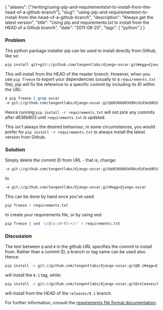 {
    "aliases": ["/writing/using-pip-and-requirementstxt-to-install-from-the-head-of-a-github-branch"],
    "slug": "using-pip-and-requirementstxt-to-install-from-the-head-of-a-github-branch",
    "description": "Always get the latest version",
    "title": "Using pip and requirements.txt to install from the HEAD of a Github branch",
    "date": "2011-08-20",
    "tags": [
        "python"
    ]
}

### Problem

The python package installer pip can be used to install directly from
Github, like so:

``` bash
pip install git+git://github.com/tangentlabs/django-oscar.git#egg=django-oscar
```

This will install from the HEAD of the master branch. However, when you
use `pip freeze` to export your dependencies (usually to a
`requirements.txt` file), pip will fix the reference to a specific
commit by including its ID within the URL:

``` bash
$ pip freeze | grep oscar
-e git://github.com/tangentlabs/django-oscar.git@d636b803d98cd1d3edd01821d4fb2a01ce215ee4#egg=django_oscar-dev
```

Hence running `pip install -r requirements.txt` will not pick any
commits after d636b803 until `requirements.txt` is updated.

This isn't always the desired behaviour; in some circumstances, you
would prefer for `pip install -r requirements.txt` to always install the
latest version from Github.

### Solution

Simply delete the commit ID from URL - that is, change:

``` bash
-e git://github.com/tangentlabs/django-oscar.git@d636b803d98cd1d3edd01821d4fb2a01ce215ee4#egg=django-oscar
```

to

``` bash
-e git://github.com/tangentlabs/django-oscar.git#egg=django-oscar
```

This can be done by hand once you've used

``` bash
pip freeze > requirements.txt
```

to create your requirements file, or by using sed:

``` bash
pip freeze | sed 's/@[a-z0-9]\+//' > requirements.txt
```

### Discussion

The text between `@` and `#` in the github URL specifies the commit to
install from. Rather than a commit ID, a branch or tag name can be used
also. Hence:

``` bash
pip install -e git://github.com/tangentlabs/django-oscar.git@0.1#egg=django-oscar
```

will install the `0.1` tag, while:

``` bash
pip install -e git://github.com/tangentlabs/django-oscar.git@releases/0.1#egg=django-oscar
```

will install from the HEAD of the `releases/0.1` branch.

For further information, consult the [requirements file format
documentation](http://www.pip-installer.org/en/latest/requirements.html#the-requirements-file-format).
